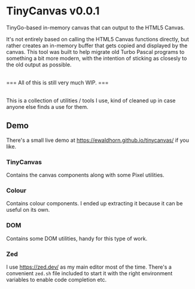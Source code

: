 # TinyCanvas v0.0.1
TinyGo-based in-memory canvas that can output to the HTML5 Canvas.

It's not entirely based on calling the HTML5 Canvas functions directly, but rather
creates an in-memory buffer that gets copied and displayed by the canvas. This tool
was built to help migrate old Turbo Pascal programs to something a bit more modern,
with the intention of sticking as closesly to the old output as possible.

<br>
=== All of this is still very much WIP. ===
<br><br>

This is a collection of utilities / tools I use, kind of cleaned up in case anyone
else finds a use for them.

## Demo
There's a small live demo at <https://ewaldhorn.github.io/tinycanvas/> if you like.

### TinyCanvas
Contains the canvas components along with some Pixel utilities.

### Colour
Contains colour components. I ended up extracting it because it can be useful on its own.

### DOM
Contains some DOM utilities, handy for this type of work.

### Zed
I use <https://zed.dev/> as my main editor most of the time. There's a convenient `zed.sh`
file included to start it with the right environment variables to enable code completion etc.
